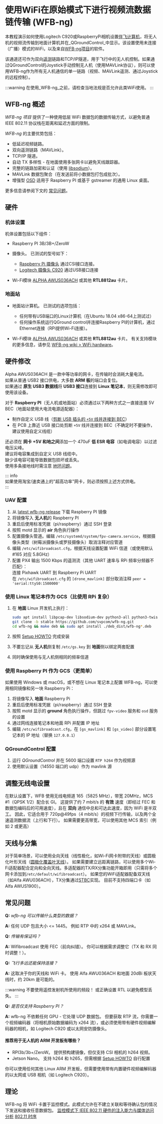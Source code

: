 # 使用WiFi在原始模式下进行视频流数据链传输 (WFB-ng)

本教程演示如何使用Logitech C920或RaspberryPi相机设置[伴飞计算机](../companion_computer/index.md)，将无人机的视频流传输到地面计算机并在_QGroundControl_中显示。该设置使用未连接（广播）模式的WiFi，以及来自[WFB-ng项目](https://github.com/svpcom/wfb-ng)的软件。

该通道还可作为双向[遥测](../telemetry/index.md)链路和TCP/IP隧道，用于飞行中的无人机控制。如果通过QGroundControl的Joystick手动控制无人机（使用MAVLink协议），则可以使用WFB-ng作为所有无人机通信的单一链路（视频、MAVLink遥测、通过Joystick的远程控制）。

:::warning
在使用_WFB-ng_之前，请检查当地法规是否允许此类WiFi使用。
:::

## WFB-ng 概述

_WFB-ng 项目_ 提供了一种使用低层 WiFi 数据包的数据传输方式，以避免普通 IEEE 802.11 协议栈在距离和延迟方面的限制。

_WFB-ng_ 的主要优势包括：

- 低延迟视频链路。
- 双向遥测链路（MAVLink）。
- TCP/IP 隧道。
- 自动 TX 多样性 - 在地面使用多张网卡以避免天线跟踪器。
- 完整的链路加密和认证（使用 [libsodium](https://download.libsodium.org/doc/)）。
- MAVLink 数据包聚合（在发送前将小数据包打包成批次）。
- 增强型 [OSD](https://github.com/svpcom/wfb-ng-osd) 适用于 Raspberry PI 或基于 gstreamer 的通用 Linux 桌面。

更多信息请参阅下文的 [常见问题](#常见问题)。

## 硬件

### 机体设置

机体设置包括以下组件：

- Raspberry PI 3B/3B+/ZeroW
- 摄像头。
  已测试的型号如下：

  - [Raspberry Pi 摄像头](https://www.raspberrypi.org/products/camera-module-v2/) 通过CSI接口连接。
  - [Logitech 摄像头 C920](https://www.logitech.com/en-us/product/hd-pro-webcam-c920?crid=34) 通过USB接口连接

- Wi-Fi模块 [ALPHA AWUS036ACH](https://www.alfa.com.tw/products_detail/1.htm) 或其他 **RTL8812au** 卡片。

### 地面站

- 地面站计算机。
  已测试的选项包括：

  - 任何带有USB端口的Linux计算机（在Ubuntu 18.04 x86-64上测试过）
  - 任何操作系统运行QGround control并连接Raspberry PI的计算机，通过Ethernet连接（RPi提供Wi-Fi连接）。

- Wi-Fi模块 [ALPHA AWUS036ACH](https://www.alfa.com.tw/products_detail/1.htm) 或其他 **RTL8812au** 卡片。
  有关支持模块的更多信息，请参见 [WFB-ng wiki > WiFi hardware](https://github.com/svpcom/wfb-ng/wiki/WiFi-hardware)。

## 硬件修改

Alpha AWUS036ACH 是一款中等功率的网卡，在传输时会消耗大量电流。  
如果从普通 USB2 接口供电，大多数 **ARM 板**的端口会复位。  
如果通过 **原生 USB3 数据线**将 **USB3 接口**连接到 **Linux 笔记本**，则无需修改即可使用该设备。

对于 **Raspberry PI**（无人机或地面站）必须通过以下两种方式之一直接连接 5V BEC（地面站使用大电流电源适配器）：

- 制作自定义 USB 线（[剪断 USB 插头的 `+5V` 线并连接到 BEC](https://electronics.stackexchange.com/questions/218500/usb-charge-and-data-separate-cables)）  
- 在 PCB 上靠近 USB 接口处剪断 `+5V` 线并连接到 BEC（不确定时不要操作，建议使用自定义线缆）

还必须在 **网卡 +5V 和地之间**添加一个 470uF **低 ESR 电容**（如电调电容）以过滤电压尖峰。  
建议将电容集成到自定义 USB 线缆中。  
缺少该电容可能导致数据包损坏或丢失。  
使用多条接地线时需注意 [地环问题](https://en.wikipedia.org/wiki/Ground_loop_%28electricity%29)。

::: info  
如果使用淘宝/速卖通上的"超高功率"网卡，则必须按照上述方式供电。  
:::

### UAV 配置

1. 从 [latest wfb-ng release](https://github.com/svpcom/wfb-ng/releases/) 下载 Raspberry PI 镜像  
2. 将镜像写入 **无人机**的 Raspberry PI  
3. 重启后使用标准凭据（pi/raspberry）通过 SSH 登录  
4. 按照 motd 显示的 **air** 角色执行操作  
5. 配置摄像头管道。编辑 `/etc/systemd/system/fpv-camera.service`，根据摄像头类型（树莓派摄像头或罗技摄像头）取消注释对应管道  
6. 编辑 `/etc/wifibroadcast.cfg`，根据天线设置配置 WiFi 信道（或使用默认 #165 对应 5.8GHz）  
7. 配置 PX4 输出 1500 Kbps 的遥测流（其他 UART 速率与 RPi 频率分频器不匹配）：  
   连接 Pixhawk UART 到 Raspberry Pi UART  
   在 `/etc/wifibroadcast.cfg` 的 `[drone_mavlink]` 部分取消注释 `peer = 'serial:ttyS0:1500000'`

### 使用 Linux 笔记本作为 GCS（比使用 RPi 复杂）

1. 在 **地面** Linux 开发机上执行：

   ```sh
   sudo apt install libpcap-dev libsodium-dev python3-all python3-twisted
   git clone -b stable https://github.com/svpcom/wfb-ng.git
   cd wfb-ng && make deb && sudo apt install ./deb_dist/wfb-ng*.deb
   ```

2. 按照 [Setup HOWTO](https://github.com/svpcom/wfb-ng/wiki/Setup-HOWTO) 完成安装  
3. 不要忘记从 **无人机**侧复制 `/etc/gs.key` 到 **地面**侧以绑定两套配置  
4. 同时确保使用与无人机侧相同的频率信道

### 使用 Raspberry PI 作为 GCS（更简单）

如果使用 Windows 或 macOS，或不想在 Linux 笔记本上配置 WFB-ng，可以使用相同镜像和另一块 Raspberry Pi：

1. 将镜像写入 **地面** Raspberry Pi  
2. 重启后使用标准凭据（pi/raspberry）通过 SSH 登录  
3. 按照 motd 显示的 **ground** 角色执行操作，但跳过 `fpv-video` 服务和 `osd` 服务的设置  
4. 通过网线连接笔记本和地面 RPi 并配置 IP 地址  
5. 编辑 `/etc/wifibroadcast.cfg`，在 `[gs_mavlink]` 和 `[gs_video]` 部分设置笔记本的 IP 地址（替换 `127.0.0.1`）

### QGroundControl 配置

1. 运行 _QGroundControl_ 并在 5600 端口设置 `RTP h264` 作为视频源  
2. 使用默认设置（14550 端口的 udp）作为 mavlink 源

## 调整无线电设置

在默认设置下，WFB 使用无线电频道 165（5825 MHz），带宽 20MHz，MCS #1（QPSK 1/2）配合长 GI。
这提供了约 7 mbit/s 的 **有效** 速度（即经过 FEC 和数据包编码后的可用速度），且在 **双向** 通信中总和可达此速度，因为 WiFi 是半双工。
因此，它适合用于 720p@49fps（4 mbit/s）的视频下行传输，以及两个全速遥测数据流（上行和下行）。
如果需要更高带宽，可以使用其他 MCS 索引（例如 2 或更高）

## 天线与分集

对于简单场景，可以使用全向天线（线性极化，如Wi-Fi网卡附带的天线）或圆极化叶形天线（[圆极化覆盖叶天线](http://www.antenna-theory.com/antennas/cloverleaf.php)）。
如果需要建立远距离链路，可以使用多个Wi-Fi适配器配合定向和全向天线。多适配器的TX/RX分集功能开箱即用（只需将多个网卡添加到`/etc/default/wifibroadcast`）。
如果您的WiFi适配器配备双天线（如Alfa AWU036ACH），TX分集通过[STBC](https://en.wikipedia.org/wiki/Space%E2%80%93time_block_code)实现。
目前不支持四端口卡（如Alfa AWUS1900）。

## 常见问题

**Q:** _wfb-ng 可以传输什么类型的数据？_

**A:** 任何 UDP 包且大小 <= 1445。
例如 RTP 中的 x264 或 MAVLink。

**Q:** _传输有保证吗？_

**A:** Wifibroadcast 使用 FEC（前向纠错）。
你可以根据需求调整它（TX 和 RX 同时调整！）。

**Q:** _飞行多远还能保持连接？_

**A:** 这取决于你的天线和 WiFi 卡。
使用 Alfa AWU036ACH 和地面 20dBi 板状天线时，约 20km 是可能的。

:::warning
不要使用遥控发射机所使用的频段！
或正确设置 RTL 以避免模型丢失。
:::

**Q:** _是否仅支持 Raspberry PI？_

**A:** wfb-ng 不依赖任何 GPU - 它处理 UDP 数据包。
但要获取 RTP 流，你需要一个视频编码器（将相机原始数据编码为 x264 流），或必须使用带有硬件视频编解码器的相机，如 Logitech C920 或以太网安防摄像头。

#### 推荐用于无人机的 ARM 开发板有哪些？

- RPI3b/3b+/ZeroW。
  提供预构建镜像，但仅支持 CSI 相机的 h264 视频。
- Jetson Nano。
  支持 h264 和 h265，但需根据 [Setup HOWTO](https://github.com/svpcom/wfb-ng/wiki/Setup-HOWTO) 自行配置

你可以使用任何其他 Linux ARM 开发板，但需要使用带有内置硬件视频编解码器的以太网或 USB 相机（如 Logitech C920）。

## 理论

WFB-ng 将 WiFi 卡置于监控模式。此模式允许在不建立关联和等待确认包的情况下发送和接收任意数据包。
[监控模式下 IEEE 802.11 硬件的注入能力与媒体访问分析](https://github.com/svpcom/wfb-ng/blob/master/doc/Analysis%20of%20Injection%20Capabilities%20and%20Media%20Access%20of%20IEEE%20802.11%20Hardware%20in%20Monitor%20Mode.pdf)
[802.11 时序](https://github.com/ewa/802.11-data)